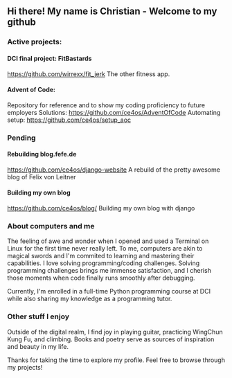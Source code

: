 ## Hi there! My name is Christian - Welcome to my github 

### Active projects:

#### DCI final project: FitBastards
https://github.com/wirrexx/fit_jerk
The other fitness app. 

#### Advent of Code:
Repository for reference and to show my coding proficiency to future employers
Solutions:
https://github.com/ce4os/AdventOfCode
Automating setup:
https://github.com/ce4os/setup_aoc


### Pending

#### Rebuilding blog.fefe.de
https://github.com/ce4os/django-website
A rebuild of the pretty awesome blog of Felix von Leitner

#### Building my own blog
https://github.com/ce4os/blog/
Building my own blog with django



###  About computers and me

The feeling of awe and wonder when I opened and used a Terminal on Linux for the first time never really left. 
To me, computers are akin to magical swords and I'm commited to learning and mastering their capabilities. 
I love solving programming/coding challenges. Solving programming challenges brings me immense satisfaction, 
and I cherish those moments when code finally runs smoothly after debugging.

Currently, I'm enrolled in a full-time Python programming course at DCI while also 
sharing my knowledge as a programming tutor.

### Other stuff I enjoy

Outside of the digital realm, I find joy in playing guitar, practicing WingChun Kung Fu, and climbing. 
Books and poetry serve as sources of inspiration and beauty in my life.

Thanks for taking the time to explore my profile. Feel free to browse through my projects!

